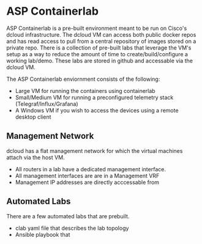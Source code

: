 # ASP Containerlab

ASP Containerlab is a pre-built environment meant to be run on Cisco's dcloud infrastructure.  The dcloud VM can access both public docker repos and has read access to pull from a  central repository of images stored on a private repo.  There is a collection of pre-built labs that leverage the VM's setup as a way to reduce the amount of time to create/build/configure a working lab/demo. These labs are stored in github and accessable via the dcloud VM. 

The ASP Containerlab enviornment consists of the following:
- Large VM for running the containers using containerlab
- Small/Medium VM for running a preconfigured telemetry stack (Telegraf/Influx/Grafana)
- A Windows VM if you wish to access the devices using a remote desktop client

## Management Network
dcloud has a flat management network for which the virtual machines attach via the host VM.  
- All routers in a lab have a dedicated management interface. 
- All management interfaces are are in a Management VRF
- Management IP addresses are directly acccessable from 

## Automated Labs
There are a few automated labs that are prebuilt.  
- clab yaml file that describes the lab topology
- Ansible playbook that  